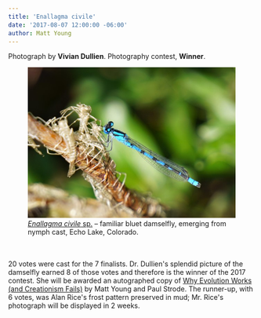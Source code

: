 ```yaml
---
title: 'Enallagma civile'
date: '2017-08-07 12:00:00 -06:00'
author: Matt Young
---
```

Photograph by **Vivian Dullien**.
Photography contest, **Winner**.
<figure>
<img src="/uploads/2017/DullienV_Enallagma_civile.jpg" alt="Damselfly"/>
<figcaption>
<a href="https://projectwildamerica.org/tag/familiar-bluet"><i>Enallagma civile</i> sp.</a> &ndash; familiar bluet damselfly, emerging from nymph cast, Echo Lake, Colorado. 
</figcaption>
</figure>
<br/><br/>
20 votes were cast for the 7 finalists. Dr. Dullien's splendid picture of the damselfly earned 8 of those votes and therefore is the winner of the 2017 contest. She will be awarded an autographed copy of <a href="https://www.amazon.com/Why-Evolution-Works-Creationism-Fails/dp/0813545501">Why Evolution Works (and Creationism Fails)</a> by Matt Young and Paul Strode. The runner-up, with 6 votes, was Alan Rice's frost pattern preserved in mud; Mr. Rice's photograph will be displayed in 2 weeks.






